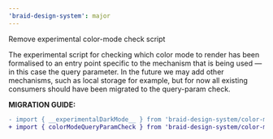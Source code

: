 ```yaml
---
'braid-design-system': major
---
```


Remove experimental color-mode check script

The experimental script for checking which color mode to render has been formalised to an entry point specific to the mechanism that is being used — in this case the query parameter.
In the future we may add other mechanisms, such as local storage for example, but for now all existing consumers should have been migrated to the query-param check.

**MIGRATION GUIDE:**

```diff
- import { __experimentalDarkMode__ } from 'braid-design-system/color-mode'
+ import { colorModeQueryParamCheck } from 'braid-design-system/color-mode/query-param'
```
